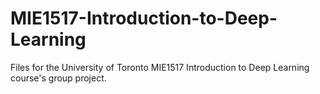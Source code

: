 # MIE1517-Introduction-to-Deep-Learning
Files for the University of Toronto MIE1517 Introduction to Deep Learning course's group project.
